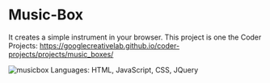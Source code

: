 # Music-Box
It creates a simple instrument in your browser.
This project is one the Coder Projects:
https://googlecreativelab.github.io/coder-projects/projects/music_boxes/

![musicbox](https://user-images.githubusercontent.com/24896690/31669006-c44544c6-b321-11e7-9728-23384acf3652.jpg)
Languages: HTML, JavaScript, CSS, JQuery
